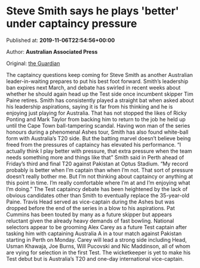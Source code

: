 
# Steve Smith says he plays 'better' under captaincy pressure

Published at: **2019-11-06T22:54:56+00:00**

Author: **Australian Associated Press**

Original: [the Guardian](https://www.theguardian.com/sport/2019/nov/07/steve-smith-says-he-plays-better-under-captaincy-pressure)

The captaincy questions keep coming for Steve Smith as another Australian leader-in-waiting prepares to put his best foot forward.
Smith’s leadership ban expires next March, and debate has swirled in recent weeks about whether he should again head up the Test side once incumbent skipper Tim Paine retires.
Smith has consistently played a straight bat when asked about his leadership aspirations, saying it is far from his thinking and he is enjoying just playing for Australia.
That has not stopped the likes of Ricky Ponting and Mark Taylor from backing him to return to the job he held up until the Cape Town ball-tampering scandal.
Having won man of the series honours during a phenomenal Ashes tour, Smith has also found white-ball form with Australia’s T20 side. But the batting marvel doesn’t believe being freed from the pressures of captaincy has elevated his performance.
“I actually think I play better with pressure, that extra pressure when the team needs something more and things like that” Smith said in Perth ahead of Friday’s third and final T20 against Pakistan at Optus Stadium.
“My record probably is better when I’m captain than when I’m not. That sort of pressure doesn’t really bother me. But I’m not thinking about captaincy or anything at this point in time. I’m really comfortable where I’m at and I’m enjoying what I’m doing.”
The Test captaincy debate has been heightened by the lack of obvious candidates other than Smith to eventually replace the 35-year-old Paine.
Travis Head served as vice-captain during the Ashes but was dropped before the end of the series in a blow to his aspirations. Pat Cummins has been touted by many as a future skipper but appears reluctant given the already heavy demands of fast bowling.
National selectors appear to be grooming Alex Carey as a future Test captain after tasking him with captaining Australia A in a tour match against Pakistan starting in Perth on Monday.
Carey will lead a strong side including Head, Usman Khawaja, Joe Burns, Will Pucovski and Nic Maddinson, all of whom are vying for selection in the first Test. The wicketkeeper is yet to make his Test debut but is Australia’s T20 and one-day international vice-captain.
